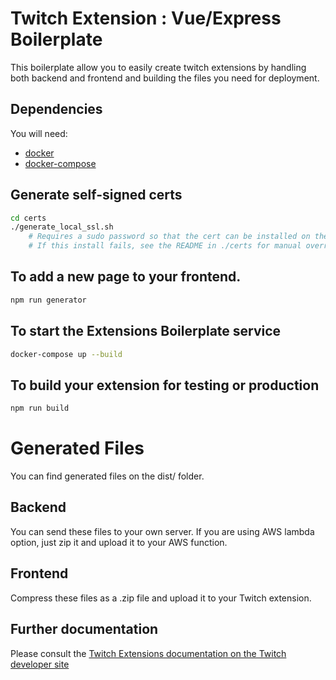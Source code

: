 # Twitch Extension : Vue/Express Boilerplate

This boilerplate allow you to easily create twitch extensions by handling both backend and frontend and building the files you need for deployment.

## Dependencies

You will need:
 * [docker](https://docs.docker.com/engine/installation/)
 * [docker-compose](https://docs.docker.com/compose/install/)

## Generate self-signed certs
```bash
cd certs
./generate_local_ssl.sh
    # Requires a sudo password so that the cert can be installed on the root keychain
    # If this install fails, see the README in ./certs for manual override.
```

## To add a new page to your frontend.
```bash
npm run generator
```

## To start the Extensions Boilerplate service
```bash
docker-compose up --build
```

## To build your extension for testing or production
```bash
npm run build
```

# Generated Files
You can find generated files on the dist/ folder.

## Backend
You can send these files to your own server. If you are using AWS lambda option, just zip it and upload it to your AWS function.

## Frontend
Compress these files as a .zip file and upload it to your Twitch extension.

## Further documentation

Please consult the [Twitch Extensions documentation on the Twitch developer site](https://dev.twitch.tv/docs/extensions)